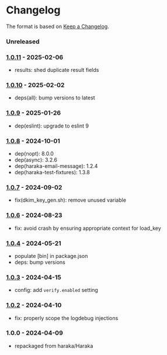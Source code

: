 # Changelog

The format is based on [Keep a Changelog](https://keepachangelog.com/).

### Unreleased

### [1.0.11] - 2025-02-06

- results: shed duplicate result fields

### [1.0.10] - 2025-02-02

- deps(all): bump versions to latest

### [1.0.9] - 2025-01-26

- dep(eslint): upgrade to eslint 9

### [1.0.8] - 2024-10-01

- dep(nopt): 8.0.0
- dep(async): 3.2.6
- dep(haraka-email-message): 1.2.4
- dep(haraka-test-fixtures): 1.3.8

### [1.0.7] - 2024-09-02

- fix(dkim_key_gen.sh): remove unused variable

### [1.0.6] - 2024-08-23

- fix: avoid crash by ensuring appropriate context for load_key

### [1.0.4] - 2024-05-21

- populate [bin] in package.json
- deps: bump versions

### [1.0.3] - 2024-04-15

- config: add `verify.enabled` setting

### [1.0.2] - 2024-04-10

- fix: properly scope the logdebug injections

### 1.0.0 - 2024-04-09

- repackaged from haraka/Haraka

[1.0.0]: https://github.com/haraka/haraka-plugin-dkim/releases/tag/v1.0.0
[1.0.2]: https://github.com/haraka/haraka-plugin-dkim/releases/tag/v1.0.2
[1.0.3]: https://github.com/haraka/haraka-plugin-dkim/releases/tag/v1.0.3
[1.0.4]: https://github.com/haraka/haraka-plugin-dkim/releases/tag/v1.0.4
[1.0.5]: https://github.com/haraka/haraka-plugin-dkim/releases/tag/v1.0.5
[1.0.6]: https://github.com/haraka/haraka-plugin-dkim/releases/tag/v1.0.6
[1.0.7]: https://github.com/haraka/haraka-plugin-dkim/releases/tag/v1.0.7
[1.0.8]: https://github.com/haraka/haraka-plugin-dkim/releases/tag/v1.0.8
[1.0.9]: https://github.com/haraka/haraka-plugin-dkim/releases/tag/v1.0.9
[1.0.10]: https://github.com/haraka/haraka-plugin-dkim/releases/tag/v1.0.10
[1.0.11]: https://github.com/haraka/haraka-plugin-dkim/releases/tag/v1.0.11
